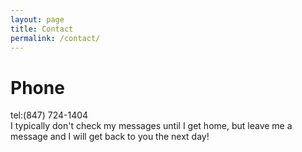 ```yaml
---
layout: page
title: Contact 
permalink: /contact/
---
```


Phone
=================
tel:(847) 724-1404  
I typically don't check my messages until I get home,
but leave me a message and I will get back to you the next day!


